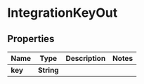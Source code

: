 

# IntegrationKeyOut


## Properties

Name | Type | Description | Notes
------------ | ------------- | ------------- | -------------
**key** | **String** |  | 



